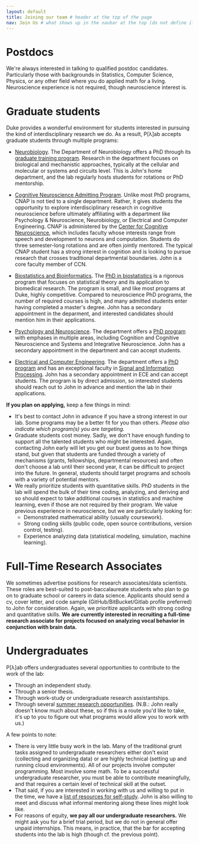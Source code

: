```yaml
---
layout: default
title: Joining our team # header at the top of the page
nav: Join Us # what shows up in the navbar at the top (do not define if you don't want page in the navbar)
---
```

# Postdocs
We're always interested in talking to qualified postdoc candidates. Particularly those with backgrounds in Statistics, Computer Science, Physics, or any other field where you do applied math for a living. Neuroscience experience is not required, though neuroscience interest is.

<!-- ### Current openings: -->

<!-- The laboratories of [Dr. John Pearson](http://pearsonlab.github.io) and [Dr. Richard Mooney](https://www.neuro.duke.edu/mooney-lab) at Duke University are seeking a postdoctoral scholar in conjunction with an NIH BRAIN Initiative-funded project investigating the contributions of basal ganglia to vocal motor exploration and reinforcement learning. Candidates will combine computational methods with state of the art viral, electrophysiological, and imaging techniques and work as part of a multi-institution team that also includes Dr. Carlos Lois, in the Division of Biology and Biological Engineering at Caltech, and Dr. Tim Gardner, in the Phil and Penny Knight Campus for Accelerating Scientific Impact at the University of Oregon.

The postdoc, appointed in the Department of Biostatistics & Bioinformatics, will perform computational modeling of reinforcement learning in the birdsong system, including development of new statistical machine learning methods for the analysis of song, electrophysiology, and calcium imaging data. The postdoc will work closely with experimentalists to design studies, analyze data, and refine hypotheses. Candidates should hold a PhD in a quantitative discipline such as computational neuroscience, physics, statistics, or computer science. Previous experience in neurobiology is a plus but not required. This postdoc will work closely with a related postdoc hire in the Department of Neurobiology, as well as team members across the other institutions.

Candidates should send a cv and brief statement of interest to Dr. Pearson to discuss further.

Legal details:

Min Degree Requirements: Relevant Ph.D. or equivalent doctorate (e.g. Sc.D., M.D., D.V.M.). If the candidate has completed all of the requirements for a degree, but the degree has not been formally conferred; the candidate may present evidence of completion of the degree requirements, together with a statement documenting the date on which the degree is to be conferred. Other Credential/Experiential Requirements: This position is limited to those with no more than 5 years combined of Duke and external postdoctoral experience, or no more than 4 years of Duke experience if that is the only postdoctoral experience.

Duke University is an Affirmative Action/Equal Opportunity Employer committed to providing employment opportunity without regard to an individual's age, color, disability, gender, gender expression, gender identity, genetic information, national origin, race, religion, sex, sexual orientation, or veteran status.

Duke aspires to create a community built on collaboration, innovation, creativity, and belonging. Our collective success depends on the robust exchange of ideas-an exchange that is best when the rich diversity of our perspectives, backgrounds, and experiences flourishes. To achieve this exchange, it is essential that all members of the community feel secure and welcome, that the contributions of all individuals are respected, and that all voices are heard. All members of our community have a responsibility to uphold these values. -->

# Graduate students
Duke provides a wonderful environment for students interested in pursuing the kind of interdisciplinary research we do. As a result, P[&lambda;]ab accepts graduate students through multiple programs:

- [Neurobiology](https://www.neuro.duke.edu/). The Department of Neurobiology offers a PhD through its [graduate training program](https://www.neuro.duke.edu/education/graduate-training-program). Research in the department focuses on biological and mechanistic approaches, typically at the cellular and molecular or systems and circuits level. This is John's home department, and the lab regularly hosts students for rotations or PhD mentorship.

- [Cognitive Neuroscience Admitting Program](https://dibs.duke.edu/centers/ccn/graduate-cnap). Unlike most PhD programs, CNAP is not tied to a single department. Rather, it gives students the opportunity to explore interdisciplinary research in cognitive neuroscience before ultimately affiliating with a department like Psychology & Neuroscience, Neurobiology, or Electrical and Computer Engineering. CNAP is administered by the [Center for Cognitive Neuroscience](https://dibs.duke.edu/centers/ccn), which includes faculty whose interests range from speech and development to neurons and computation. Students do three semester-long rotations and are often jointly mentored. The typical CNAP student has a strong interest in cognition and is looking to pursue research that crosses traditional departmental boundaries. John is a core faculty member of CCN.

- [Biostatistics and Bioinformatics](https://biostat.duke.edu/). The [PhD in biostatistics](https://biostat.duke.edu/education/phd-biostatistics/overview) is a rigorous program that focuses on statistical theory and its application to biomedical research. The program is small, and like most programs at Duke, highly competitive. Compared to neuroscience PhD programs, the number of required courses is high, and many admitted students enter having completed a master's degree. John has a secondary appointment in the deparment, and interested candidates should mention him in their applications. 

- [Psychology and Neuroscience](https://psychandneuro.duke.edu/). The department offers a [PhD program](https://psychandneuro.duke.edu/graduate) with emphases in multiple areas, including Cognition and Cognitive Neuroscience and Systems and Integrative Neuroscience. John has a secondary appointment in the department and can accept students.

- [Electrical and Computer Engineering](https://ece.duke.edu/). The department offers a [PhD program](https://ece.duke.edu/grad) and has an exceptional faculty in [Signal and Information Processing](https://ece.duke.edu/faculty/signal-information-processing). John has a secondary appointment in ECE and can accept students. The program is by direct admission, so interested students should reach out to John in advance and mention the lab in their applications.

**If you plan on applying,** keep a few things in mind:
- It's best to contact John in advance if you have a strong interest in our lab. Some programs may be a better fit for you than others. _Please also indicate which program(s) you are targeting._
- Graduate students cost money. Sadly, we don't have enough funding to support all the talented students who might be interested. Again, contacting John early will let you get our buest guess as to how things stand, but given that students are funded through a variety of mechanisms (grants, fellowships, departmental resources) and often don't choose a lab until their second year, it can be difficult to project into the future. In general, students should target programs and schools with a variety of potential mentors.
- We really prioritize students with quantitative skills. PhD students in the lab will spend the bulk of their time coding, analyzing, and deriving and so should expect to take additional courses in statistics and machine learning, even if those are not required by their program. We value previous experience in neuroscience, but we are particularly looking for:
    - Demonstrated mathematical ability (usually coursework).
    - Strong coding skills (public code, open source contributions, version control, testing).
    - Experience analyzing data (statistical modeling, simulation, machine learning).

# Full-Time Research Associates
We sometimes advertise positions for research associates/data scientists. These roles are best-suited to post-baccalaureate students who plan to go on to graduate school or careers in data science. Applicants should send a cv, cover letter, and code sample (GitHub/BitBucket/Gitlab profile preferred) to John for consideration. Again, we prioritize applicants with strong coding and quantitative skills. **We are currently interested in recruiting a full-time research associate for projects focused on analyzing vocal behavior in conjunction with brain data.**

# Undergraduates

P[&lambda;]ab offers undergraduates several opportunities to contribute to the work of the lab:
- Through an independent study.
- Through a senior thesis.
- Through work-study or undergraduate research assistantships.
- Through several [summer research opportunities](https://undergraduateresearch.duke.edu/opportunities). (N.B.: John really doesn't know much about these, so if this is a route you'd like to take, it's up to you to figure out what programs would allow you to work with us.)

A few points to note:
- There is very little busy work in the lab. Many of the traditional grunt tasks assigned to undergraduate researchers either don't exist (collecting and organizing data) or are highly technical (setting up and running cloud environments). All of our projects involve computer programming. Most involve some math. To be a successful undergraduate researcher, you must be able to contribute meaningfully, and that requires a certain level of technical skill at the outset.
- That said, if you are interested in working with us and willing to put in the time, we have a [list of resources for self-study](../learning.html). John is also willing to meet and discuss what informal mentoring along these lines might look like.  
- For reasons of equity, **we pay all our undergraduate researchers.** We might ask you for a brief trial period, but we do not in general offer unpaid internships. This means, in practice, that the bar for accepting students into the lab is high (though cf. the previous point).
